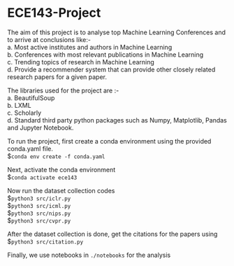 # ECE143-Project

The aim of this project is to analyse top Machine Learning Conferences and to arrive at conclusions like:-\
a. Most active institutes and authors in Machine Learning <br /> 
b. Conferences with most relevant publications in Machine Learning <br /> 
c. Trending topics of research in Machine Learning <br />
d. Provide a recommender system that can provide other closely related research papers for a given paper. 

The libraries used for the project are :- \
a. BeautifulSoup\
b. LXML\
c. Scholarly\
d. Standard third party python packages such as Numpy, Matplotlib, Pandas and Jupyter Notebook.

To run the project, first create a conda environment using the provided conda.yaml file. \
    $`conda env create -f conda.yaml`

Next, activate the conda environment\
    $`conda activate ece143`

Now run the dataset collection codes\
    $`python3 src/iclr.py`\
    $`python3 src/icml.py`\
    $`python3 src/nips.py`\
    $`python3 src/cvpr.py`

After the dataset collection is done, get the citations for the papers using \
    $`python3 src/citation.py`

Finally, we use notebooks in `./notebooks` for the analysis
